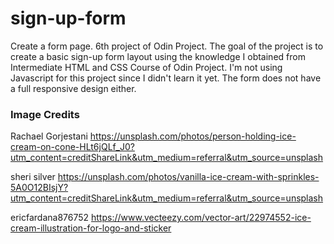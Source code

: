 # sign-up-form
Create a form page. 6th project of Odin Project.
The goal of the project is to create a basic sign-up form layout using the knowledge I obtained from Intermediate HTML and CSS Course of Odin Project. I'm not using Javascript for this project since I didn't learn it yet. The form does not have a full responsive design either.

### Image Credits

Rachael Gorjestani https://unsplash.com/photos/person-holding-ice-cream-on-cone-HLt6jQLf_J0?utm_content=creditShareLink&utm_medium=referral&utm_source=unsplash 

sheri silver https://unsplash.com/photos/vanilla-ice-cream-with-sprinkles-5A0O12BIsjY?utm_content=creditShareLink&utm_medium=referral&utm_source=unsplash

ericfardana876752 https://www.vecteezy.com/vector-art/22974552-ice-cream-illustration-for-logo-and-sticker